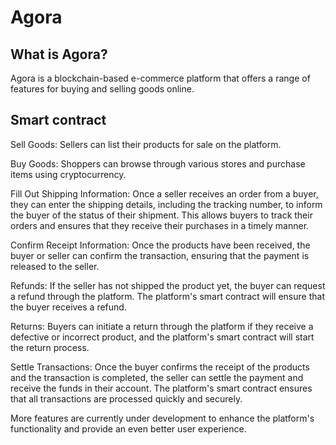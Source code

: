 # Agora

## What is Agora?

Agora is a blockchain-based e-commerce platform that offers a range of features for buying and selling goods online.

## Smart contract

Sell Goods: Sellers can list their products for sale on the platform. 

Buy Goods: Shoppers can browse through various stores and purchase items using cryptocurrency.

Fill Out Shipping Information: Once a seller receives an order from a buyer, they can enter the shipping details, including the tracking number, to inform the buyer of the status of their shipment. This allows buyers to track their orders and ensures that they receive their purchases in a timely manner. 

Confirm Receipt Information: Once the products have been received, the buyer or seller can confirm the transaction, ensuring that the payment is released to the seller.

Refunds: If the seller has not shipped the product yet, the buyer can request a refund through the platform. The platform's smart contract will ensure that the buyer receives a refund.

Returns:  Buyers can initiate a return through the platform if they receive a defective or incorrect product, and the platform's smart contract will start the return process.

Settle Transactions: Once the buyer confirms the receipt of the products and the transaction is completed, the seller can settle the payment and receive the funds in their account. The platform's smart contract ensures that all transactions are processed quickly and securely.

More features are currently under development to enhance the platform's functionality and provide an even better user experience.
